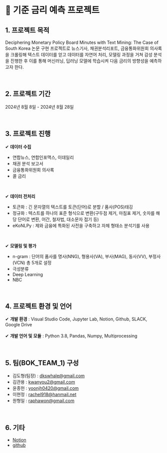 # 📌 기준 금리 예측 프로젝트


## 1. 프로젝트 목적
Deciphering Monetary Policy Board Minutes with Text Mining: The Case of South Korea 논문 구현 프로젝트로 뉴스기사, 채권분석리포트, 금융통화위원회 의사록을 크롤링해 텍스트 데이터를 얻고 데이터를 자연어 처리, 모델링 과정을 거쳐 감성 분석을 진행한 후 이를 통해 머신러닝, 딥러닝 모델에 학습시켜 다음 금리의 방향성을 예측하고자 한다.
<!-- - 프로젝트 기간 : 2024.08.08 - 2024.08.28
- 프로그래밍 언어 : Python
- 팀원 : 김도형, 김관용, 원형일, 윤종헌, 이현정 -->

<br/>

## 2. 프로젝트 기간
2024년 8월 8일 - 2024년 8월 28일


<br/>


## 3. 프로젝트 진행
✔ <b>데이터 수집</b>
<ul>
<li>연합뉴스, 연합인포맥스, 이데일리</li>
<li>채권 분석 보고서</li>
<li>금융통화위원회 의사록</li>
<li>콜 금리</li>
</ul>

<br/>

✔ <b>데이터 전처리  </b>
<ul>
<li>토큰화 : 긴 문자열의 텍스트를 토큰(단어)로 분할 / 품사(POS)태깅</li>
<li>정규화 : 텍스트를 하나의 표준 형식으로 변환(구두점 제거, 마침표 제거, 숫자를 해당 단어로 변환, 어간, 철자법, 대소문자 접기 등)</li>
<li>eKoNLPy : 제와 금융에 특화된 사전을 구축하고 자체 형태소 분석기를 사용</li>
</ul>

<br/>

✔ <b>모델링 및 평가 </b>
<ul>
<li>n-gram : 단어의 품사를 명사(NNG), 형용사(VA), 부사(MAG), 동사(VV), 부정사(VCN) 총 5개로 설정</li>
<li>극성분류</li>
<li>Deep Learning</li>
<li>NBC</li>
</ul>

<br/>

## 4. 프로젝트 환경 및 언어
✔ <b>개발 환경</b> : Visual Studio Code, Jupyter Lab, Notion, Github, SLACK, Google Drive  
<br/>
✔ <b>개발 언어 및 모듈</b> : Python 3.8, Pandas, Numpy, Multiprocessing


<br/>

## 5. 팀(BOK_TEAM_1) 구성
- 김도형(팀장) : dkswhale@gmail.com      
- 김관용 : kwanyou2@gmail.com  
- 윤종헌 : yoonjh0420@gmail.com  
- 이현정 : rachel918@hanmail.net  
- 원형일 : raphawon@gmail.com

<br/>

## 6. 기타
- [Notion](https://www.notion.so/970acb4571a942bc999f19e400ced872)
- [github](https://github.com/sesac-analyst/BOK_TEAM_1/tree/main)







<!-- #### 1. 프로젝트 목적
##### 금융통화위원회 의사록, 언론사 기사, 채권분석 리포트의 ***text***를 자연어 처리를 통해
##### 머신러닝에 활용 할 수 있는 ***data***로 변환시켜 2개월 후 기준금리를 예측
#### 2. 프로젝트 기간
##### 2024년 8월 8일 ~ 2024년 8월 28일
#### 3. 프로젝트 진행
##### 3-1. 데이터 수집
   ##### - 연합뉴스, 연합인포맥스, 이데일리
   ##### - 채권분석 리포트
   ##### - 금융통화위원회 의사록
   ##### - 콜 금리
##### 3-2. 데이터 전처리
##### 3-3. 모델링 및 평가
#### 4. 프로젝트 환경
##### Visual Studio Code, Jupyter Lab, Notion, Github, SLACK

##### Python 3.8, Pandas, Numpy, Multiprocessing

#### 5. 팀(BOK_TEAM_1) 구성 

##### 김도형(팀장), 김관용, 윤종헌, 이현정, 원형일 -->
